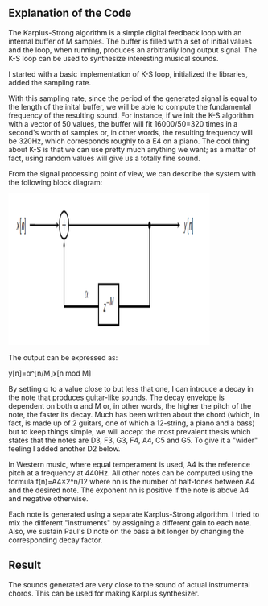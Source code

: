 ## Explanation of the Code

The Karplus-Strong algorithm is a simple digital feedback loop with an internal buffer of M samples. The buffer is filled with a set of initial values and the loop, when running, produces an arbitrarily long output signal. The K-S loop can be used to synthesize interesting musical sounds.

I started with a basic implementation of K-S loop, initialized the libraries, added the sampling rate. 

With this sampling rate, since the period of the generated signal is equal to the length of the inital buffer, we will be able to compute the fundamental frequency of the resulting sound. For instance, if we init the K-S algorithm with a vector of 50 values, the buffer will fit  16000/50=320 times in a second's worth of samples or, in other words, the resulting frequency will be 320Hz, which corresponds roughly to a E4 on a piano. The cool thing about K-S is that we can use pretty much anything we want; as a matter of fact, using random values will give us a totally fine sound.

From the signal processing point of view, we can describe the system with the following block diagram:

<p align="left">
  <img width="400" height="300" src="sdw.PNG">
</p>

The output can be expressed as: 

y[n]=α^⌊n/M⌋x[n mod M]

By setting α to a value close to but less that one, I can introuce a decay in the note that produces guitar-like sounds. The decay envelope is dependent on both α and M or, in other words, the higher the pitch of the note, the faster its decay.
Much has been written about the chord (which, in fact, is made up of 2 guitars, one of which a 12-string, a piano and a bass) but to keep things simple, we will accept the most prevalent thesis which states that the notes are D3, F3, G3, F4, A4, C5 and G5. To give it a "wider" feeling I added another D2 below.

In Western music, where equal temperament is used, A4 is the reference pitch at a frequency at 440Hz. All other notes can be computed using the formula  f(n)=A4×2^n/12 where  nn  is the number of half-tones between A4 and the desired note. The exponent  nn  is positive if the note is above A4 and negative otherwise.

Each note is generated using a separate Karplus-Strong algorithm. I tried to mix the different "instruments" by assigning a different gain to each note. Also, we sustain Paul's D note on the bass a bit longer by changing the corresponding decay factor.

## Result

The sounds generated are very close to the sound of actual instrumental chords. This can be used for making Karplus synthesizer.
